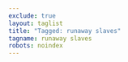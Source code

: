```yaml
---
exclude: true
layout: taglist
title: "Tagged: runaway slaves"
tagname: runaway slaves
robots: noindex
---
```

